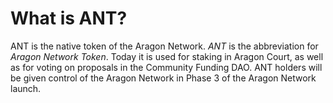 # What is ANT?

ANT is the native token of the Aragon Network. _ANT_ is the abbreviation for _Aragon Network Token_. Today it is used for staking in Aragon Court, as well as for voting on proposals in the Community Funding DAO. ANT holders will be given control of the Aragon Network in Phase 3 of the Aragon Network launch.
